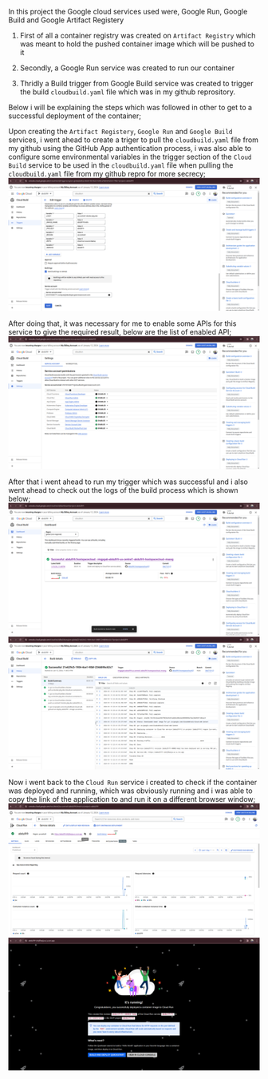 In this project the Google cloud services used were, Google Run, Google Build and Google Artifact Registery

1. First of all a container registry was created on `Artifact Registry` which was meant to hold the pushed container image which will be pushed to it

2. Secondly, a Google Run service was created to run our container

3. Thridly a Build trigger from Google Build service was created to trigger the build `cloudbuild.yaml` file which was in my github reprository.

Below i will be explaining the steps which was followed in other to get to a successful deployment of the container;

Upon creating the `Artifact Registery`, `Google Run` and `Google Build` services, i went ahead to create a triger to pull the `cloudbuild.yaml` file from my github using the GitHub App authentication process, i was also able to configure some environmental variables in the trigger section of the `Cloud Build` service to be used in the `cloudbuild.yaml` file when pulling the `cloudbuild.yaml` file from my github repro for more secrecy;
![Build trigger setting Image](images/1.png)

After doing that, it was necessary for me to enable some APIs for this service to give the required result, below are the list of enabled API;
![APIs](images/2.png)

After that i went ahead to run my trigger which was successful and i also went ahead to check out the logs of the build process which is shown below;
![Successful BUild](images/3.png)
![Build Logs](images/4.png)

Now i went back to the `Cloud Run` service i created to check if the container was deployed and running, which was obviously running and i was able to copy the link of the application to and run it on a different browser window;
![Container running](images/6.png)
![Visited Running Container](images/5.png)